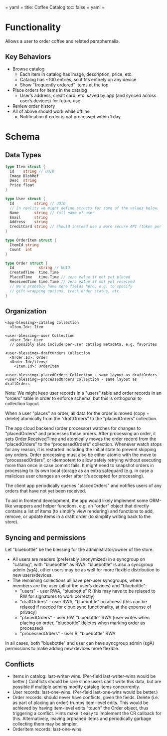 = yaml =
title: Coffee Catalog
toc: false
= yaml =

# Functionality

Allows a user to order coffee and related paraphernalia.

## Key Behaviors

* Browse catalog
    * Each item in catalog has image, description, price, etc.
    * Catalog has ~100 entries, so it fits entirely on any device
    * Show "frequently ordered" items at the top
* Place orders for items in the catalog
    * User’s address, credit card, etc. saved by app (and synced
      across user’s devices) for future use
* Review order history
* All of above should work while offline
    * Notification if order is not processed within 1 day

# Schema

## Data Types
```Go
type Item struct {
  Id    string // UUID
  Image BlobRef
  Desc  string
  Price float
}

type User struct {
  Id         string // UUID
  // In reality we might define structs for some of the values below.
  Name       string // full name of user
  Email      string
  Address    string
  CreditCard string // should instead use a more secure API (token per order?)
}

type OrderItem struct {
  ItemId string
  Count  int
}

type Order struct {
  Id           string // UUID
  CreatedTime  time.Time
  PlacedTime   time.Time // zero value if not yet placed
  ReceivedTime time.Time // zero value if not yet received
  // We’d probably have more fields here, e.g. to specify
  // gift-wrapping options, track order status, etc.
}
```
## Organization

    <app-blessing>-catalog Collection
      <Item.Id>: Item

    <user-blessing>-user Collection
      <User.Id>: User
      // possibly also include per-user catalog metadata, e.g. favorites

    <user-blessing>-draftOrders Collection
      <Order.Id>: Order
      <Order.Id>/items/
        <Item.Id>: OrderItem

    <user-blessing>-placedOrders Collection - same layout as draftOrders
    <user-blessing>-processedOrders Collection - same layout as draftOrders

Note: We might keep user records in a "users" table and order records in an
“orders” table in order to enforce schema, but this is orthogonal to
collection layout.

When a user "places" an order, all data for the order is moved (copy + delete)
atomically from the “draftOrders” to the “placedOrders” collection.

The app cloud backend (order processor) watches for changes to "placedOrders"
and processes these orders. After processing an order, it sets
Order.ReceivedTime and atomically moves the order record from the
“placedOrders” to the “processedOrders” collection. Whenever watch stops for
any reason, it is restarted including the initial state to prevent skipping
any orders. Order processing must also be either atomic with the move to
“processedOrders”, or idempotent to allow safely retrying without executing
more than once in case commit fails. It might need to snapshot orders in
processing to its own local storage as an extra safeguard (e.g. in case a
malicious user changes an order after it’s accepted for processing).

The client app periodically queries "placedOrders" and notifies users of any
orders that have not yet been received.

To aid in frontend development, the app would likely implement some ORM-like
wrappers and helper functions, e.g. an "order" object that directly contains a
list of items (to simplify view rendering) and functions to add, remove, or
update items in a draft order (to simplify writing back to the store).

## Syncing and permissions

Let "bluebottle" be the blessing for the administrator/owner of the store.

* All users are readers (preferably anonymized) in a syncgroup on "catalog",
  with “bluebottle” as RWA. “bluebottle” is also a syncgroup admin (sgA),
  other users may be as well for more flexible distribution to new
  users/devices.
* The remaining collections all have per-user syncgroups, where members are
  the user (all of the user’s devices) and "bluebottle":
    * "users" - user RWA, “bluebottle” R (this may have to be relaxed to RW
      for signatures to work correctly)
    * "draftOrders" - user RWA, “bluebottle” no access (this can be relaxed
      if needed for cloud sync functionality, at the expense of privacy)
    * "placedOrders" - user RW, “bluebottle” RWA (user writes when placing
      an order, “bluebottle” deletes when marking order as processed)
    * "processedOrders" - user R, “bluebottle” RWA

In all cases, both "bluebottle" and user can have syncgroup admin (sgA)
permissions to make adding new devices more flexible.

## Conflicts

* Items in catalog: last-writer-wins. (Per-field last-writer-wins would be better.)
  Conflicts should be rare since users can’t write this data, but are possible
  if multiple admins modify catalog items concurrently.
* User records: last-one-wins. (Per-field last-one-wins would be better.)
* Order records: should never have conflicts, given the fields. Delete (i.e.
  as part of placing an order) trumps item-level edits. This would be achieved
  by having item-level edits "touch" the Order object, thus triggering a
  conflict. Hints make it easy to implement the CR callback for this.
  Alternatively, leaving orphaned items and periodically garbage collecting
  them may be simpler.
* OrderItem records: last-one-wins.